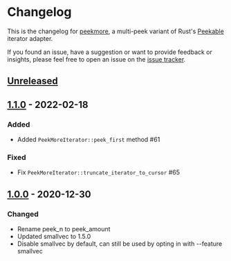 # Changelog

This is the changelog for [peekmore](https://github.com/foresterre/peekmore), a multi-peek variant of Rust's
[Peekable](https://doc.rust-lang.org/std/iter/struct.Peekable.html) iterator adapter.

If you found an issue, have a suggestion or want to provide feedback or insights, please feel free to open an issue on
the [issue tracker](https://github.com/foresterre/peekmore/issues).

## [Unreleased]

<!-- unreleased -->

[Unreleased]: https://github.com/foresterre/cargo-msrv

## [1.1.0] - 2022-02-18

### Added

* Added `PeekMoreIterator::peek_first` method #61

### Fixed

* Fix `PeekMoreIterator::truncate_iterator_to_cursor` #65

[1.1.0]: https://github.com/foresterre/peekmore/releases/tag/v1.1.0

## [1.0.0] - 2020-12-30

### Changed

* Rename peek_n to peek_amount
* Updated smallvec to 1.5.0
* Disable smallvec by default, can still be used by opting in with --feature smallvec

[1.0.0]: https://github.com/foresterre/peekmore/releases/tag/v1.0.0
